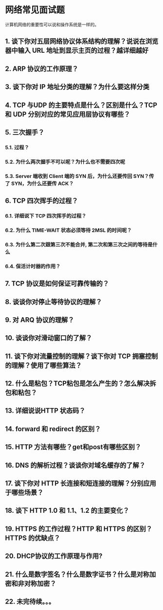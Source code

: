 # 网络常见面试题
计算机网络的重要性可以说和操作系统是一样的。
## 1. 谈下你对五层网络协议体系结构的理解？说说在浏览器中输入 URL 地址到显示主页的过程？越详细越好

## 2. ARP 协议的工作原理？

## 3. 谈下你对 IP 地址分类的理解？为什么要这样分类

## 4. TCP 与UDP 的主要特点是什么？区别是什么？TCP 和 UDP 分别对应的常见应用层协议有哪些？

## 5. 三次握手？

### 5.1. 过程？

### 5.2. 为什么两次握手不可以呢？为什么也不需要四次呢

### 5.3. Server 端收到 Client 端的 SYN 后，为什么还要传回 SYN？传了 SYN，为什么还要传 ACK？

## 6. TCP 四次挥手的过程？

### 6.1. 详细说下 TCP 四次挥手的过程？

### 6.2. 为什么 TIME-WAIT 状态必须等待 2MSL 的时间呢？

### 6.3. 为什么第二次跟第三次不能合并, 第二次和第三次之间的等待是什么

### 6.4. 保活计时器的作用？

## 7. TCP 协议是如何保证可靠传输的？

## 8. 谈谈你对停止等待协议的理解？

## 9. 对 ARQ 协议的理解？

## 10. 谈谈你对滑动窗口的了解？

## 11. 谈下你对流量控制的理解？谈下你对 TCP 拥塞控制的理解？使用了哪些算法？

## 12. 什么是粘包？TCP粘包是怎么产生的？怎么解决拆包和粘包？

## 13. 详细说说HTTP 状态码？

## 14. forward 和 redirect 的区别？

## 15. HTTP 方法有哪些？get和post有哪些区别？

## 16. DNS 的解析过程？谈谈你对域名缓存的了解？

## 17. 谈下你对 HTTP 长连接和短连接的理解？分别应用于哪些场景？

## 18. 谈下 HTTP 1.0 和 1.1、1.2 的主要变化？

## 19. HTTPS 的工作过程？HTTP 和 HTTPS 的区别？HTTPS 的优缺点？

## 20. DHCP协议的工作原理与作用?

## 21. 什么是数字签名？什么是数字证书？什么是对称加密和非对称加密？

## 22. 未完待续。。。
